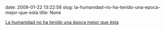 date: 2009-01-22 13:22:58
slug: la-humanidad-no-ha-tenido-una-epoca-mejor-que-esta
title: None

[La humanidad no ha tenido una época mejor que ésta](http://www.arcadiespada.es/2009/01/21/21-de-enero/)

